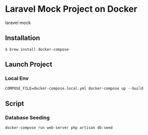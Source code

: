 # Laravel Mock Project on Docker
laravel mock

## Installation
```shell
$ brew install docker-compose
```  

## Launch Project
### Local Env
```shell
COMPOSE_FILE=docker-compose.local.yml docker-compose up --build
```

## Script
### Database Seeding
```shell
docker-compose run web-server php artisan db:seed
```
